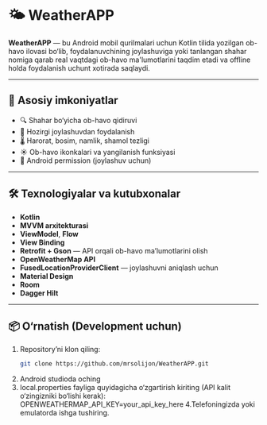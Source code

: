 # 🌤️ WeatherAPP

**WeatherAPP** — bu Android mobil qurilmalari uchun Kotlin tilida yozilgan ob-havo ilovasi bo‘lib, foydalanuvchining joylashuviga yoki tanlangan shahar nomiga qarab real vaqtdagi ob-havo ma'lumotlarini taqdim etadi va offline holda foydalanish uchunt xotirada saqlaydi.

---

## 📱 Asosiy imkoniyatlar

- 🔍 Shahar bo‘yicha ob-havo qidiruvi
- 📍 Hozirgi joylashuvdan foydalanish
- 🌡️ Harorat, bosim, namlik, shamol tezligi
- ☀️ Ob-havo ikonkalari va yangilanish funksiyasi
- 🧭 Android permission (joylashuv uchun)

---

## 🛠 Texnologiyalar va kutubxonalar

- **Kotlin**
- **MVVM arxitekturasi**
- **ViewModel**, **Flow**
- **View Binding**
- **Retrofit + Gson** — API orqali ob-havo ma’lumotlarini olish
- **OpenWeatherMap API**
- **FusedLocationProviderClient** — joylashuvni aniqlash uchun
- **Material Design**
- **Room**
- **Dagger Hilt**

---

## 📦 O‘rnatish (Development uchun)

1. Repository’ni klon qiling:
   ```bash
   git clone https://github.com/mrsolijon/WeatherAPP.git
2. Android studioda oching
3. local.properties fayliga quyidagicha o‘zgartirish kiriting (API kalit o‘zingizniki bo‘lishi kerak):
   OPENWEATHERMAP_API_KEY=your_api_key_here
4.Telefoningizda yoki emulatorda ishga tushiring.
